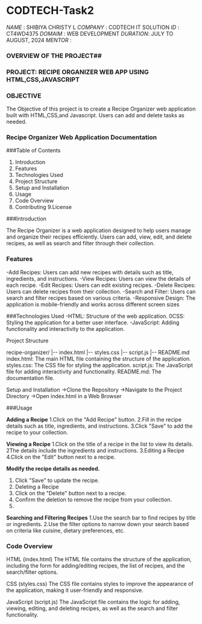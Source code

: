 # CODTECH-Task2

*NAME*    : SHIBIYA CHRISTY L
*COMPANY* : CODTECH IT SOLUTION 
*ID*      : CT4WD4375
*DOMAIM*  : WEB DEVELOPMENT
*DURATION*: JULY TO AUGUST, 2024
*MENTOR*  : 

### OVERVIEW OF THE PROJECT##

### PROJECT: RECIPE ORGANIZER WEB APP USING HTML,CSS,JAVASCRIPT

### OBJECTIVE
The Objective of this project is to create a Recipe Organizer web application built with HTML,CSS,and Javascript.
Users can add and delete tasks as needed. 

### Recipe Organizer Web Application Documentation

###Table of Contents

1. Introduction
2. Features
3. Technologies Used
4. Project Structure
5. Setup and Installation
6. Usage
7. Code Overview
8. Contributing
9.License

###Introduction

 The Recipe Organizer is a web application designed to help users manage and organize their recipes efficiently. Users can add, view, edit, and delete recipes, as well as search and filter through their collection.

### Features

-Add Recipes: Users can add new recipes with details such as title, ingredients, and instructions.
-View Recipes: Users can view the details of each recipe.
-Edit Recipes: Users can edit existing recipes.
-Delete Recipes: Users can delete recipes from their collection.
-Search and Filter: Users can search and filter recipes based on various criteria.
-Responsive Design: The application is mobile-friendly and works across different screen sizes


###Technologies Used
-HTML: Structure of the web application.
0CSS: Styling the application for a better user interface.
-JavaScript: Adding functionality and interactivity to the application.

Project Structure


recipe-organizer/
|-- index.html
|-- styles.css
|-- script.js
|-- README.md
index.html: The main HTML file containing the structure of the application.
styles.css: The CSS file for styling the application.
script.js: The JavaScript file for adding interactivity and functionality.
README.md: The documentation file.

Setup and Installation
  ->Clone the Repository
  ->Navigate to the Project Directory
  ->Open index.html in a Web Browser


###Usage

**Adding a Recipe**
1.Click on the "Add Recipe" button.
2.Fill in the recipe details such as title, ingredients, and instructions.
3.Click "Save" to add the recipe to your collection.

**Viewing a Recipe**
1.Click on the title of a recipe in the list to view its details.
2The details include the ingredients and instructions.
3.Editing a Recipe
4.Click on the "Edit" button next to a recipe.

**Modify the recipe details as needed.**
1. Click "Save" to update the recipe.
2. Deleting a Recipe
3. Click on the "Delete" button next to a recipe.
4. Confirm the deletion to remove the recipe from your collection.
5. 
**Searching and Filtering Recipes**
1.Use the search bar to find recipes by title or ingredients.
2.Use the filter options to narrow down your search based on criteria like cuisine, dietary preferences, etc.

### Code Overview

HTML (index.html)
The HTML file contains the structure of the application, including the form for adding/editing recipes, the list of recipes, and the search/filter options.

CSS (styles.css)
The CSS file contains styles to improve the appearance of the application, making it user-friendly and responsive.

JavaScript (script.js)
The JavaScript file contains the logic for adding, viewing, editing, and deleting recipes, as well as the search and filter functionality.
